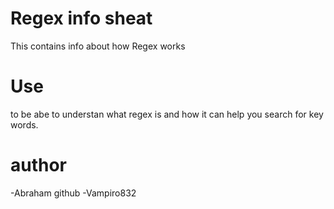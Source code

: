 # Regex  info sheat 

This contains info about how Regex works

# Use
to be abe to understan what regex is and how it can help you search for key words.

# author 
-Abraham 
github -Vampiro832
